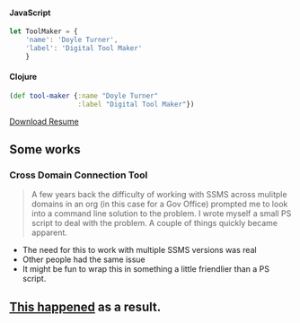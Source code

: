 #### JavaScript
```javascript
let ToolMaker = {
    'name': 'Doyle Turner',
    'label': 'Digital Tool Maker'
    }
```

#### Clojure
```clojure
(def tool-maker {:name "Doyle Turner"
                 :label "Digital Tool Maker"})
```



[Download Resume](http://doyleturner.net/DoyleTurner.pdf)

## Some works
### Cross Domain Connection Tool
> A few years back the difficulty of working with SSMS across mulitple domains in an org (in this case for a Gov Office) prompted me to look into a command line solution to the problem. I wrote myself a small PS script to deal with the problem. A couple of things quickly became apparent.

- The need for this to work with multiple SSMS versions was real
- Other people had the same issue
- It might be fun to wrap this in something a little friendlier than a PS script.

[This happened](https://github.com/doymturner/CrossDomainConnectionTool) as a result.
---
